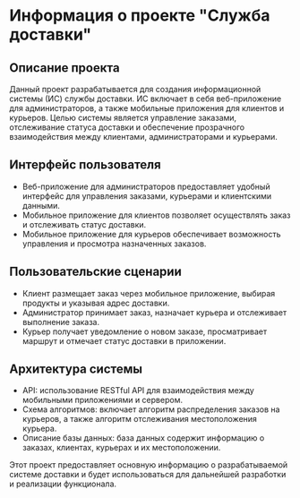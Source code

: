 # Информация о проекте "Служба доставки"

## Описание проекта

Данный проект разрабатывается для создания информационной системы (ИС) службы доставки. ИС включает в себя веб-приложение для администраторов, а также мобильные приложения для клиентов и курьеров. Целью системы является управление заказами, отслеживание статуса доставки и обеспечение прозрачного взаимодействия между клиентами, администраторами и курьерами.

## Интерфейс пользователя

- Веб-приложение для администраторов предоставляет удобный интерфейс для управления заказами, курьерами и клиентскими данными.
- Мобильное приложение для клиентов позволяет осуществлять заказ и отслеживать статус доставки.
- Мобильное приложение для курьеров обеспечивает возможность управления и просмотра назначенных заказов.

## Пользовательские сценарии

- Клиент размещает заказ через мобильное приложение, выбирая продукты и указывая адрес доставки.
- Администратор принимает заказ, назначает курьера и отслеживает выполнение заказа.
- Курьер получает уведомление о новом заказе, просматривает маршрут и отмечает статус доставки в приложении.

## Архитектура системы

- API: использование RESTful API для взаимодействия между мобильными приложениями и сервером.
- Схема алгоритмов: включает алгоритм распределения заказов на курьеров, а также алгоритм отслеживания местоположения курьера.
- Описание базы данных: база данных содержит информацию о заказах, клиентах, курьерах и их местоположении.

Этот проект предоставляет основную информацию о разрабатываемой системе доставки и будет использоваться для дальнейшей разработки и реализации функционала.
